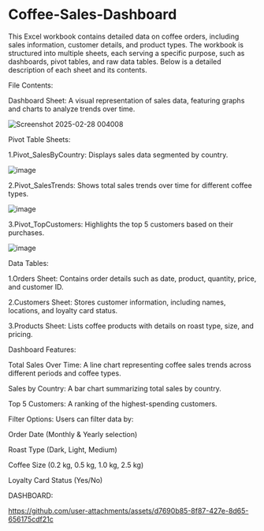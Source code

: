 # Coffee-Sales-Dashboard

This Excel workbook contains detailed data on coffee orders, including sales information, customer details, and product types. The workbook is structured into multiple sheets, each serving a specific purpose, such as dashboards, pivot tables, and raw data tables. Below is a detailed description of each sheet and its contents.


File Contents: 

Dashboard Sheet: A visual representation of sales data, featuring graphs and charts to analyze trends over time.

![Screenshot 2025-02-28 004008](https://github.com/user-attachments/assets/ae30c55e-0698-45b1-9856-5d5f05f33c43)


Pivot Table Sheets:

1.Pivot_SalesByCountry: Displays sales data segmented by country.


![image](https://github.com/user-attachments/assets/dd38b632-a2c0-417a-8599-907523e0c492)


2.Pivot_SalesTrends: Shows total sales trends over time for different coffee types.


![image](https://github.com/user-attachments/assets/21abbe82-d280-4eb7-81be-d6b4fe7d5b97)


3.Pivot_TopCustomers: Highlights the top 5 customers based on their purchases.


![image](https://github.com/user-attachments/assets/8c38f5b3-c011-49b2-8b45-1c3a075d87c4)




Data Tables:


1.Orders Sheet: Contains order details such as date, product, quantity, price, and customer ID.


2.Customers Sheet: Stores customer information, including names, locations, and loyalty card status.


3.Products Sheet: Lists coffee products with details on roast type, size, and pricing.







Dashboard Features:




Total Sales Over Time: A line chart representing coffee sales trends across different periods and coffee types.


Sales by Country: A bar chart summarizing total sales by country.


Top 5 Customers: A ranking of the highest-spending customers.


Filter Options: Users can filter data by:


Order Date (Monthly & Yearly selection)


Roast Type (Dark, Light, Medium)


Coffee Size (0.2 kg, 0.5 kg, 1.0 kg, 2.5 kg)


Loyalty Card Status (Yes/No)





DASHBOARD: 




https://github.com/user-attachments/assets/d7690b85-8f87-427e-8d65-656175cdf21c








